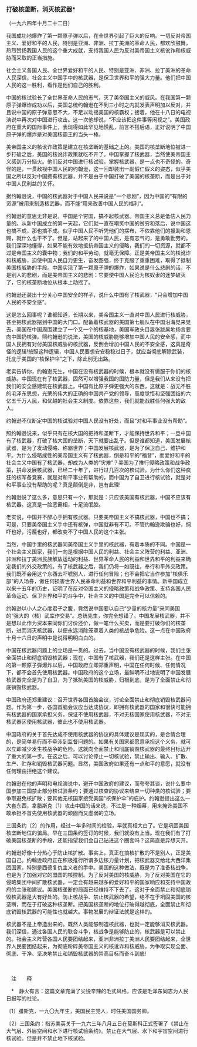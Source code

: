 ### **打破核垄断，消灭核武器**\*

（一九六四年十月二十二日）

我国成功地爆炸了第一颗原子弹以后，在全世界引起了巨大的反响。一切反对帝国主义、爱好和平的人民，特别是亚洲、非洲、拉丁美洲的革命人民，都欢欣鼓舞，热烈赞扬我国人民的这个重大成就，支持我国人民为反对美帝国主义核讹诈和核威胁而采取的正当措施。

社会主义各国人民、全世界爱好和平的人民、特别是亚洲、非洲、拉丁美洲的革命人民深信，社会主义中国手中的核武器，是保卫世界和平的强大力量。他们把中国人民的这一胜利，看作是他们自己的胜利。

中国的核试验长了全世界革命人民的志气，灭了美帝国主义的威风。在我国第一颗原子弹爆炸成功以后，美国总统约翰逊在不到三小时之内就发表声明加以反对，并且说中国的原子弹意思不大，不足以动摇美国的核霸权；接着，他在十八日的电视演说中再次对中国进行攻击。这一次他却说，“不应该把这件事等闲视之”。美国政府在重大的国际事件上，表现得如此罕见地慌乱，前言不搭后语，正好说明了中国原子弹的爆炸是对美国核霸王的当头一棒。

美帝国主义的核讹诈政策是建立在核垄断的基础之上的。美国的核垄断地位被进一步打破之后，美国的核讹诈政策就吃不开了。中国掌握了核武器，当然使美帝国主义感到万分恼火。他们反对中国进行核试验，掌握核武器，是一点也不奇怪的。奇怪的是，一贯敌视中国人民的约翰逊，这一回却装出一副假仁假义的姿态，似乎美国之所以反对中国拥有核武器，并不是由于中国打破了美国的核垄断，而是出于对中国人民利益的关怀。

据约翰逊说，中国的核武器对于中国人民来说是“一个悲剧”，因为中国的“有限的资源”被用来制造核武器，而不能“用来改善中国人民的福利”。

约翰逊的意思无非是说，中国是个穷国，搞不起核武器。帝国主义总是低估人民力量的。从新中国成立的第一天起，它们就一直在嘲笑中国的贫穷和落后，说中国这也搞不成，那也搞不成。似乎中国人民不听凭他们的摆布，不依靠他们的援助和恩赐，就什么也干不了。但是，站起来了的中国人民，是有志气的，是勇敢勤劳的。我们深深地懂得，如果不能有效地抵抗帝国主义的侵略，我们的一切资源，就都不过是帝国主义的囊中物；我们的和平劳动，就毫无保障。正是美帝国主义的核讹诈和核威胁，迫使中国人民自力更生，奋发图强，终于克服了重重困难，取得了抵制美国核威胁的手段。中国实现了第一颗原子弹的爆炸，如果说是什么悲剧的话，不是别人的悲剧，而是美帝国主义的悲剧：它要使中国人民沦为核奴隶的迷梦破灭了，它的核垄断地位从根本上动摇了。

约翰逊还装出十分关心中国安全的样子，说什么中国有了核武器，“只会增加中国人民的不安全感”。

这是怎么回事呢？谁都知道，长期以来，美帝国主义一直对中国人民进行核威胁，甚至把核武器摆到中国的大门口。配备着核武器的美国第七舰队在中国沿海晃来晃去，美国在中国周围建立了一个又一个的核基地，美国军政头目嚣张跋扈地扬言要向中国扔核弹。照约翰逊的说法，美国的核威胁能够增加中国人民的安全感，而中国人民拥有对付美国核威胁的核武器，反倒会增加中国人民的不安全感，这真是奇怪的逻辑\!按照这种逻辑，中国人民要想安安稳稳过日子，就应当彻底解除武装，托庇于美国的“核保护伞”之下，除此别无出路。

老实告诉你，约翰逊先生，中国在没有核武器的时候，根本就没有慑服于你们的核威胁。中国现在有了核武器，固然可以增强我国的国防力量，但是我们从来没有把我们的安全感建筑在核武器上。中国有比原子弹更强大的东西，这就是：战无不胜的毛泽东思想，光荣的伟大的正确的中国共产党的领导，高度觉悟和坚强团结的六亿五千万人民，和优越的社会主义制度。依靠这些，我们就能战胜任何强大的敌人。

约翰逊不仅断定中国的核试验对中国人民没有好处，而且“对和平事业没有帮助”。

照约翰逊说来，似乎只有在核大国的把持和垄断下，才能保持世界和平；一旦中国有了核武器，打破了核大国的垄断，天下就要出乱子。但是谁都知道，美国发展核武器，是为了发动侵略、称霸世界；中国发展核武器，是为了保卫自己、维护和平。为什么侵略成性的美帝国主义有了核武器，倒是和平的“福音”，而爱好和平的社会主义中国有了核武器，却成为人类的“灾难”？美国为了推行侵略政策和战争政策，拼命发展核武器，已经二十年了，进行过几百次的核试验。为什么你们这种疯狂的核军备竞赛，就是对和平事业有帮助的，而中国为了自卫进行核试验，就是对和平事业没有帮助的呢？真是颠倒是非，岂有此理\!

约翰逊说了这么多，意思只有一个，那就是：只应该美国有核武器，中国不应该有核武器。这真是一脸恶霸相，十足流氓腔。

老实说，中国并不醉心于拥有核武器。只要美帝国主义不搞核武器，中国也不搞；可是，只要美帝国主义手中还有核弹，中国就非有不可。不管约翰逊欺骗也好，恫吓也好，污蔑也好，都改变不了中国人民的这个主张。

当然，中国手里的核武器同美帝国主义手里的核武器，有着本质的不同。中国是一个社会主义国家，我们一向是根据中国人民的利益、社会主义阵营的利益、亚洲、非洲和拉丁美洲民族解放运动的利益、世界革命人民的利益和世界和平的利益来确定我们的外交政策的。有了核武器之后，我们仍将一如既往，奉行和平外交政策。我们既不会用这个东西去吓唬别人，进行任何冒险；也不会把它当作参加“核俱乐部”的入场券，做任何损害世界人民革命利益和世界和平利益的事情。新中国成立以来十五年的历史，证明了在反对帝国主义的侵略政策和战争政策、支持各国人民革命运动、保卫世界和平的斗争中，社会主义的中国是完全可以信赖的。

约翰逊以小人之心度君子之腹，竟然说中国要以自己“少量的核力量”来同美国的“强大的（核）武库作交易”。总统先生，你完全想错了。中国发展核武器，并不是想以此作为资本来同你们讨价还价，做一笔什么买卖，而是要打破你们的核垄断，进而消灭核武器，以便永远消除笼罩着人类的核战争危险。这一点在中国政府十月十六日的声明中是说得明明白白的。

中国在核武器问题上的立场是一贯的。过去，当中国没有核武器的时候，我们主张全面禁止和彻底销毁核武器；现在，中国有了核武器，我们还是这样主张。在中国的第一颗原子弹爆炸以后，中国政府立即郑重声明，中国在任何时候、任何情况下，都不会首先使用核武器。中国政府的这个立场，最鲜明不过地说明了中国发展核武器完全是为了自卫，为了抵抗美国的核威胁，归根到底，是为了全面禁止和彻底销毁核武器。

中国政府还郑重建议：召开世界各国首脑会议，讨论全面禁止和彻底销毁核武器问题。作为第一步，各国首脑会议应当达成协议，即拥有核武器的国家和很快可能拥有核武器的国家承担义务，保证不使用核武器，不对无核国家使用核武器，不对无核武器区使用核武器，彼此也不使用核武器。

中国政府的关于首先达成不使用核武器的协议的具体建议是现实的，是合情合理的，是简单易行而不牵涉到监督问题的。如果有关国家都愿意承担这个义务，就可以立即减少发生核战争的危险。这就向全面禁止和彻底销毁核武器的最终目标迈开了重大的第一步。在这之后，可以讨论停止一切核试验，禁止输出、输入、扩散、生产、贮存和销毁核武器问题。显然，美国政府如果还有一点和平的意愿，就没有任何理由拒绝这个建议。

约翰逊在他的声明和电视演说中，避开中国政府的建议，而夸夸其谈，说什么要中国参加三国禁止部分核试验条约；要通过核查的协议来结束一切种类的核试验；要争取避免核扩散；要其他无核国家接受美国“核保护伞”的庇护。约翰逊提出这么一大套东西，拿腊斯克〔1〕攻击中国的话来说，不过是一种烟幕，用来掩饰美国不敢承担不首先使用核武器的顽固而又虚弱的立场。

三国条约〔2〕的作用，经过一年多时间的检验，早就真相大白了。它是巩固美国核垄断地位的骗局。早在三国条约签订的时候，我们就没有上当。现在我们有了打破美国核垄断的手段，还能指望我们会自己钻进这个圈套吗？这简直是异想天开。

约翰逊好像十分热心于防止核扩散。事实上，真正在搞核扩散的不是别人，正是美国自己。约翰逊政府正在积极推行所谓多边核力量计划，把核武器交给北大西洋集团国家，特别是西德复仇主义者的手中。美国的这种做法，既是为了准备核战争，也是为了加强对它的盟国的核控制。为了反对美国的核威胁，为了反对美国在它的侵略集团中间扩散核武器，一定会有越来越多的爱好和平的国家响应和支持中国政府的主张和建议。美国核垄断的局面已经维持不下去了。这对于全面禁止和彻底销毁核武器是大有好处的。防止核战争、禁止核武器的希望，绝不在于巩固美国的核垄断，而在于打破这种核垄断。把美国核垄断的地位打破得越彻底，全面禁止和彻底销毁核武器的可能性也就越大。事物发展的辩证法就是这样的。

核武器不是上帝造出来的。既然人类能够制造核武器，也就一定能够消灭核武器。我们深信，通过各国人民的联合斗争，核战争是能够防止的，核武器是可以禁止的。社会主义阵营各国人民要团结起来，亚洲非洲拉丁美洲人民要团结起来，全世界人民要团结起来，为彻底粉碎美帝国主义的核讹诈和核威胁，为争取实现全面、彻底、干净、坚决地禁止和销毁核武器的崇高目标而奋斗到底\!

　　

　注　　释　

　\*　静火有言：这篇文章充满了尖锐辛辣的毛式风格，应该是毛泽东同志为人民日报写的社论。

〔1〕腊斯克，一九〇九年生，美国民主党人，时任美国国务卿。

〔2〕三国条约：指苏美英关于一九六三年八月五日在莫斯科正式签署了《禁止在大气层、外层空间和水下进行核试验条约》。禁止在大气层、水下和宇宙空间进行核试验。但是并不禁止地下核试验。